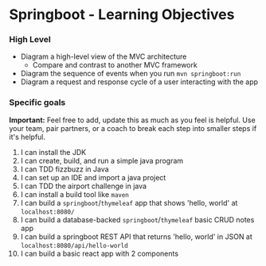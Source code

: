 # Springboot - Learning Objectives

### High Level
* Diagram a high-level view of the MVC architecture
  * Compare and contrast to another MVC framework
* Diagram the sequence of events when you run `mvn springboot:run`
* Diagram a request and response cycle of a user interacting with the app

### Specific goals

**Important:** Feel free to add, update this as much as you feel is helpful. Use your team, pair partners, or a coach to break each step into smaller steps if it's helpful.

1. I can install the JDK
2. I can create, build, and run a simple java program
3. I can TDD fizzbuzz in Java
4. I can set up an IDE and import a java project
5. I can TDD the airport challenge in java
6. I can install a build tool like `maven`
7. I can build a `springboot`/`thymeleaf` app that shows 'hello, world' at `localhost:8080/`
8. I can build a database-backed `springboot`/`thymeleaf` basic CRUD notes app
9. I can build a springboot REST API that returns 'hello, world' in JSON at `localhost:8080/api/hello-world`
10. I can build a basic react app with 2 components
